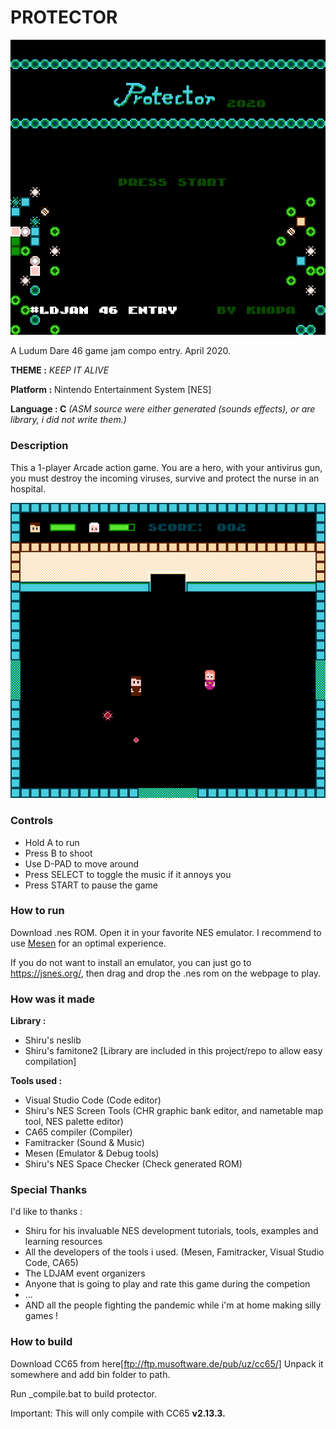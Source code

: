 
# PROTECTOR

![Title Screen](/screens/title.png?raw=true "Title Screen")

A Ludum Dare 46 game jam compo entry. April 2020.

**THEME :** *KEEP IT ALIVE*

**Platform :** Nintendo Entertainment System \[NES\]

**Language : C** *(ASM source were either generated (sounds effects), or are library, i did not write them.)*

### Description

This a 1-player Arcade action game.
You are a hero, with your antivirus gun, you must destroy the incoming viruses, survive and protect the nurse in an hospital.

![Game](/screens/gameplay.png?raw=true "Game")

### Controls

* Hold A to run
* Press B to shoot
* Use D-PAD to move around
* Press SELECT to toggle the music if it annoys you
* Press START to pause the game

### How to run

Download .nes ROM. Open it in your favorite NES emulator. 
I recommend to use [Mesen](https://mesen.ca/) for an optimal experience.

If you do not want to install an emulator, you can just go to https://jsnes.org/, then drag and drop the .nes rom on the webpage to play.

### How was it made

**Library :**

* Shiru's neslib
* Shiru's famitone2
[Library are included in this project/repo to allow easy compilation]

**Tools used :**

* Visual Studio Code (Code editor)
* Shiru's NES Screen Tools (CHR graphic bank editor, and nametable map tool, NES palette editor)
* CA65 compiler (Compiler)
* Famitracker  (Sound & Music)
* Mesen (Emulator & Debug tools)
* Shiru's NES Space Checker (Check generated ROM)

### Special Thanks

I'd like to thanks :

* Shiru for his invaluable NES development tutorials, tools, examples and learning resources
* All the developers of the tools i used. (Mesen, Famitracker, Visual Studio Code, CA65)
* The LDJAM event organizers
* Anyone that is going to play and rate this game during the competion
* ...
* AND all the people fighting the pandemic while i'm at home making silly games !

### How to build

Download CC65 from here[ftp://ftp.musoftware.de/pub/uz/cc65/]
Unpack it somewhere and add bin folder to path.

Run _compile.bat to build protector.

Important: This will only compile with CC65 **v2.13.3.**